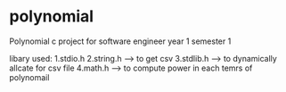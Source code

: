 # polynomial
Polynomial c project for software engineer year 1 semester 1

libary used:
1.stdio.h 
2.string.h --> to get csv
3.stdlib.h --> to dynamically allcate for csv file
4.math.h --> to compute power in each temrs of polynomail

